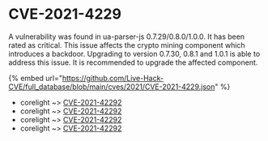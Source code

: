 # CVE-2021-4229

A vulnerability was found in ua-parser-js 0.7.29/0.8.0/1.0.0. It has been rated as critical. This issue affects the crypto mining component which introduces a backdoor. Upgrading to version 0.7.30, 0.8.1 and 1.0.1 is able to address this issue. It is recommended to upgrade the affected component.

{% embed url="https://github.com/Live-Hack-CVE/full_database/blob/main/cves/2021/CVE-2021-4229.json" %}


* corelight ~> [CVE-2021-42292](https://www.alice-snow.ru/2021/database/cve-2021-4229/cve-2021-42292-corelight)
* corelight ~> [CVE-2021-42292](https://www.alice-snow.ru/2021/database/cve-2021-4229/cve-2021-42292-corelight)
* corelight ~> [CVE-2021-42292](https://www.alice-snow.ru/2021/database/cve-2021-4229/cve-2021-42292-corelight)
* corelight ~> [CVE-2021-42292](https://www.alice-snow.ru/2021/database/cve-2021-4229/cve-2021-42292-corelight)